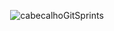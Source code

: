 <div align="center">

![cabecalhoGitSprints](https://github.com/user-attachments/assets/fee2129e-d62d-4c98-a18e-c4baaf886950)

</div>
